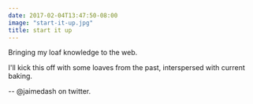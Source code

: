 ```yaml
---
date: 2017-02-04T13:47:50-08:00
image: "start-it-up.jpg"
title: start it up
---
```


Bringing my loaf knowledge to the web.

I'll kick this off with some loaves from the past, interspersed with current baking.

-- @jaimedash on twitter.
